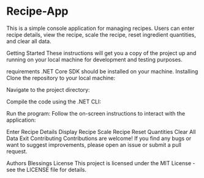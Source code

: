 # Recipe-App
This is a simple console application for managing recipes. Users can enter recipe details, view the recipe, scale the recipe, reset ingredient quantities, and clear all data.

Getting Started
These instructions will get you a copy of the project up and running on your local machine for development and testing purposes.

requirements
.NET Core SDK should be installed on your machine.
Installing
Clone the repository to your local machine:

Navigate to the project directory:

Compile the code using the .NET CLI:

Run the program: Follow the on-screen instructions to interact with the application:

Enter Recipe Details
Display Recipe
Scale Recipe
Reset Quantities
Clear All Data
Exit
Contributing
Contributions are welcome! If you find any bugs or want to suggest improvements, please open an issue or submit a pull request.

Authors
Blessings
License
This project is licensed under the MIT License - see the LICENSE file for details.
